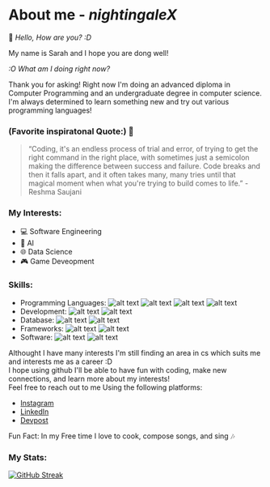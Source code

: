 # About me - *nightingaleX*
:wave: *Hello, How are you? :D <br>*

My name is Sarah and I hope you are dong well! <br>

*:O What am I doing right now? <br>*

Thank you for asking! Right now I'm doing an advanced diploma in Computer Programming and an undergraduate degree in computer science. 
I'm always determined to learn something new and try out various programming languages! <br>

### (Favorite inspiratonal Quote:) :star2:
> “Coding, it's an endless process of trial and error, of trying to get the right command in the right place, with sometimes just a semicolon making the difference between success and failure. Code breaks and then it falls apart, and it often takes many, many tries until that magical moment when what you're trying to build comes to life.” - Reshma Saujani

### My Interests:
- :computer: Software Engineering
- :robot: AI
- :globe_with_meridians: Data Science
- :video_game: Game Deveopment

### Skills:
- Programming Languages:  ![alt text](https://img.shields.io/badge/C%2B%2B-ebb3b3) ![alt text](https://img.shields.io/badge/C-ebb3b3) ![alt text](https://img.shields.io/badge/Java-ebb3b3) ![alt text](https://img.shields.io/badge/Python-ebb3b3)
- Development:  ![alt text](https://img.shields.io/badge/JavaScript%20%2F%20HTML%20%2F%20CSS-ebb3b3) ![alt text](https://img.shields.io/badge/Android-ebb3b3)
- Database:  ![alt text](https://img.shields.io/badge/MySQL-ebb3b3) ![alt text](https://img.shields.io/badge/MongoDB-ebb3b3)
- Frameworks:  ![alt text](https://img.shields.io/badge/React-ebb3b3) ![alt text](https://img.shields.io/badge/Express.js-ebb3b3)
- Software:  ![alt text](https://img.shields.io/badge/Visual_Studio_Code-ebb3b3) ![alt text](https://img.shields.io/badge/Android_Studio-ebb3b3)


Althought I have many interests I'm still finding an area in cs which suits me and interests me as a career :D <br>
I hope using github I'll be able to have fun with coding, make new connections, and learn more about my interests! <br>
Feel free to reach out to me Using the following platforms: 

- [Instagram](https://www.instagram.com/nightingalex03/)
- [LinkedIn](https://www.linkedin.com/in/sarah-mathew-0a4a06204/)
- [Devpost](https://devpost.com/NightingaleX03)

Fun Fact: In my Free time I love to cook, compose songs, and sing :notes:

### My Stats:
[![GitHub Streak](http://github-readme-streak-stats.herokuapp.com?user=NightingaleX03&theme=rose)](https://git.io/streak-stats)
